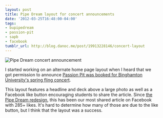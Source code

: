 ```yaml
---
layout: post
title: Pipe Dream layout for concert announcements
date: '2012-03-25T16:48:00-04:00'
tags:
- bupipedream
- passion-pit
- sapb
- facebook
tumblr_url: http://blog.danoc.me/post/19913228146/concert-layout
---
```


![Pipe Dream concert announcement](/public/img/posts/pipe-dream-concert-layout.png)

I started working on an alternate home page layout when I heard that we got permission to announce [Passion Pit was booked for Binghamton University's spring fling concert](http://www.bupipedream.com/news/9130/passion-pit-to-headline-spring-fling/).

This layout features a headline and deck above a large photo as well as a Facebook like button encouraging students to share the article. Since [the Pipe Dream redesign](http://blog.danoc.me/2012/03/04/from-college-publisher-to-wordpress.html), this has been our most shared article on Facebook with 285+ likes. It's hard to determine how many of those are due to the like button, but I think that the layout was a success.
